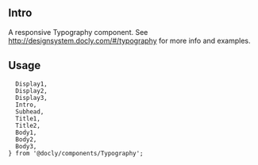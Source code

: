 ## Intro

A responsive Typography component.
See http://designsystem.docly.com/#/typography for more info and examples.

## Usage

```import {
  Display1,
  Display2,
  Display3,
  Intro,
  Subhead,
  Title1,
  Title2,
  Body1,
  Body2,
  Body3,
} from '@docly/components/Typography';
```
